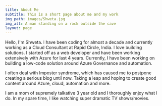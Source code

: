 ```yaml
---
title: About Me
subtitle: This is a short page about me and my work
img_path: images/Shweta.jpg
img_alt: A man standing on a rock outside the cave
layout: page
---
```


 Hello, I'm Shweta. I have been coding for almost a decade and currently working as a Cloud Consultant at Rapid Circle, India. I love building solutions. I started off as a web developer and have been working extensively with Azure for last 4 years. Currently, I have been working on building a low-code solution around Azure Governance and automation.

 I often deal with Imposter syndrome, which has caused me to postpone creating a serious blog until now. Taking a leap and hoping to create good content around Azure, cloud, automation and more.

 I am a mom of supremely talkative 3 year old and I thoroughly enjoy what I do. In my spare time, I like watching super dramatic TV shows/movies.


